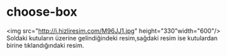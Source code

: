 choose-box
==========
<img src="http://i.hizliresim.com/M96JJ1.jpg" height="330"width="600"/>
Soldaki kutuların üzerine gelindiğindeki resim,sağdaki resim ise kutulardan birine tıklandığındaki resim.
